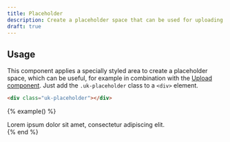```yaml
---
title: Placeholder
description: Create a placeholder space that can be used for uploading files via drag and drop.
draft: true
---
```


## Usage

This component applies a specially styled area to create a placeholder space, which can be useful, for example in combination with the [Upload component](upload.md). Just add the `.uk-placeholder` class to a `<div>` element.

```html
<div class="uk-placeholder"></div>
```

{% example() %}
<div class="uk-placeholder uk-text-center">Lorem ipsum dolor sit amet, consectetur adipiscing elit.</div>
{% end %}
